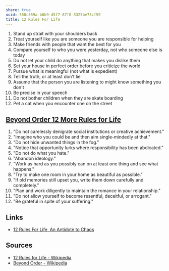 ```yaml
---
share: true
uuid: 550c359a-b6b9-45f7-87f0-3325be73cf59
title: 12 Rules For Life
---
```

1.  Stand up strait with your shoulders back
2.  Treat yourself like you are someone you are responsible for helping
3.  Make friends with people that want the best for you
4.  Compare yourself to who you were yesterday, not who someone else is today
5.  Do not let your child do anything that makes you dislike them
6.  Set your house in perfect order before you criticize the world
7.  Pursue what is meaningful (not what is expedient)
8.  Tell the truth, or at least don't lie
9.  Assume that the person you are listening to might know something you don't
10. Be precise in your speech
11. Do not bother children when they are skate boarding
12. Pet a cat when you encounter one on the street

## [Beyond Order 12 More Rules for Life](/53cac48c-9a6a-4d4f-9eb8-25076289c26d)


1.  "Do not carelessly denigrate social institutions or creative achievement."
2.  "Imagine who you could be and then aim single-mindedly at that."
3.  "Do not hide unwanted things in the fog."
4.  "Notice that opportunity lurks where responsibility has been abdicated."
5.  "Do not do what you hate."
6.  "Abandon ideology."
7.  "Work as hard as you possibly can on at least one thing and see what happens."
8.  "Try to make one room in your home as beautiful as possible."
9.  "If old memories still upset you, write them down carefully and completely."
10.  "Plan and work diligently to maintain the romance in your relationship."
11.  "Do not allow yourself to become resentful, deceitful, or arrogant."
12.  "Be grateful in spite of your suffering."

## Links

* [12 Rules For Life, An Antidote to Chaos](/442b74e1-5e44-4330-90d3-cfb935acaf85)

## Sources

* [12 Rules for Life - Wikipedia](https://en.wikipedia.org/wiki/12_Rules_for_Life)
* [Beyond Order - Wikipedia](https://en.wikipedia.org/wiki/Beyond_Order)